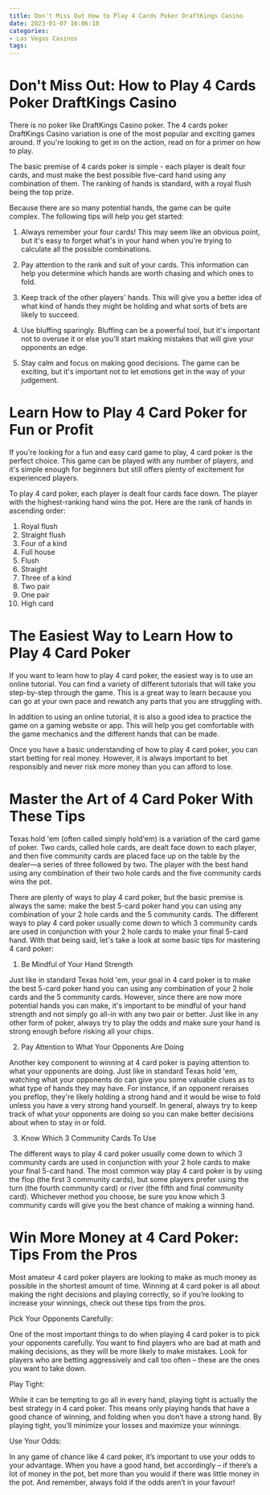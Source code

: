 ```yaml
---
title: Don't Miss Out How to Play 4 Cards Poker DraftKings Casino
date: 2023-01-07 16:06:10
categories:
- Las Vegas Casinos
tags:
---
```



#  Don't Miss Out: How to Play 4 Cards Poker DraftKings Casino

There is no poker like DraftKings Casino poker. The 4 cards poker DraftKings Casino variation is one of the most popular and exciting games around. If you're looking to get in on the action, read on for a primer on how to play.

The basic premise of 4 cards poker is simple - each player is dealt four cards, and must make the best possible five-card hand using any combination of them. The ranking of hands is standard, with a royal flush being the top prize.

Because there are so many potential hands, the game can be quite complex. The following tips will help you get started:

1. Always remember your four cards! This may seem like an obvious point, but it's easy to forget what's in your hand when you're trying to calculate all the possible combinations.

2. Pay attention to the rank and suit of your cards. This information can help you determine which hands are worth chasing and which ones to fold.

3. Keep track of the other players' hands. This will give you a better idea of what kind of hands they might be holding and what sorts of bets are likely to succeed.

4. Use bluffing sparingly. Bluffing can be a powerful tool, but it's important not to overuse it or else you'll start making mistakes that will give your opponents an edge.

5. Stay calm and focus on making good decisions. The game can be exciting, but it's important not to let emotions get in the way of your judgement.

#  Learn How to Play 4 Card Poker for Fun or Profit

If you're looking for a fun and easy card game to play, 4 card poker is the perfect choice. This game can be played with any number of players, and it's simple enough for beginners but still offers plenty of excitement for experienced players.

To play 4 card poker, each player is dealt four cards face down. The player with the highest-ranking hand wins the pot. Here are the rank of hands in ascending order:

1. Royal flush
2. Straight flush
3. Four of a kind
4. Full house 
5. Flush
6. Straight
7. Three of a kind
8. Two pair
9. One pair
10. High card

#  The Easiest Way to Learn How to Play 4 Card Poker

If you want to learn how to play 4 card poker, the easiest way is to use an online tutorial. You can find a variety of different tutorials that will take you step-by-step through the game. This is a great way to learn because you can go at your own pace and rewatch any parts that you are struggling with.

In addition to using an online tutorial, it is also a good idea to practice the game on a gaming website or app. This will help you get comfortable with the game mechanics and the different hands that can be made.

Once you have a basic understanding of how to play 4 card poker, you can start betting for real money. However, it is always important to bet responsibly and never risk more money than you can afford to lose.

#  Master the Art of 4 Card Poker With These Tips 

Texas hold 'em (often called simply hold'em) is a variation of the card game of poker. Two cards, called hole cards, are dealt face down to each player, and then five community cards are placed face up on the table by the dealer—a series of three followed by two. The player with the best hand using any combination of their two hole cards and the five community cards wins the pot.

There are plenty of ways to play 4 card poker, but the basic premise is always the same: make the best 5-card poker hand you can using any combination of your 2 hole cards and the 5 community cards. The different ways to play 4 card poker usually come down to which 3 community cards are used in conjunction with your 2 hole cards to make your final 5-card hand. With that being said, let's take a look at some basic tips for mastering 4 card poker:

1. Be Mindful of Your Hand Strength

Just like in standard Texas hold 'em, your goal in 4 card poker is to make the best 5-card poker hand you can using any combination of your 2 hole cards and the 5 community cards. However, since there are now more potential hands you can make, it's important to be mindful of your hand strength and not simply go all-in with any two pair or better. Just like in any other form of poker, always try to play the odds and make sure your hand is strong enough before risking all your chips.

2. Pay Attention to What Your Opponents Are Doing 

Another key component to winning at 4 card poker is paying attention to what your opponents are doing. Just like in standard Texas hold 'em, watching what your opponents do can give you some valuable clues as to what type of hands they may have. For instance, if an opponent reraises you preflop, they're likely holding a strong hand and it would be wise to fold unless you have a very strong hand yourself. In general, always try to keep track of what your opponents are doing so you can make better decisions about when to stay in or fold.

3. Know Which 3 Community Cards To Use 

The different ways to play 4 card poker usually come down to which 3 community cards are used in conjunction with your 2 hole cards to make your final 5-card hand. The most common way play 4 card poker is by using the flop (the first 3 community cards), but some players prefer using the turn (the fourth community card) or river (the fifth and final community card). Whichever method you choose, be sure you know which 3 community cards will give you the best chance of making a winning hand.

#  Win More Money at 4 Card Poker: Tips From the Pros

Most amateur 4 card poker players are looking to make as much money as possible in the shortest amount of time. Winning at 4 card poker is all about making the right decisions and playing correctly, so if you’re looking to increase your winnings, check out these tips from the pros.

Pick Your Opponents Carefully:

One of the most important things to do when playing 4 card poker is to pick your opponents carefully. You want to find players who are bad at math and making decisions, as they will be more likely to make mistakes. Look for players who are betting aggressively and call too often – these are the ones you want to take down.

Play Tight:

While it can be tempting to go all in every hand, playing tight is actually the best strategy in 4 card poker. This means only playing hands that have a good chance of winning, and folding when you don’t have a strong hand. By playing tight, you’ll minimize your losses and maximize your winnings.

Use Your Odds:

In any game of chance like 4 card poker, it’s important to use your odds to your advantage. When you have a good hand, bet accordingly – if there’s a lot of money in the pot, bet more than you would if there was little money in the pot. And remember, always fold if the odds aren’t in your favour!